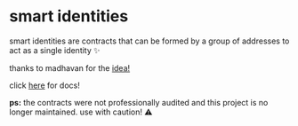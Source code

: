 # smart identities

smart identities are contracts that can be formed by a group of addresses to act as a single identity ✨

thanks to madhavan for the [idea!](https://mirror.xyz/madhavanmalolan.eth/rB9taCl2uKAYb-Hy8QbZPgF4ElB5rNZXMhCEyxp6z0Y)

click [here](https://docs.smart-identities.sudham.xyz/) for docs!

**ps:** the contracts were not professionally audited and this project is no longer maintained. use with caution! ⚠️
